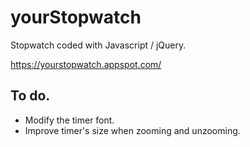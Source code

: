 # yourStopwatch

Stopwatch coded with Javascript / jQuery.

https://yourstopwatch.appspot.com/

## To do.
* Modify the timer font.
* Improve timer's size when zooming and unzooming.
